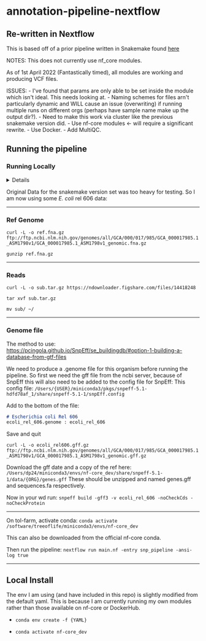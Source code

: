 # annotation-pipeline-nextflow

## Re-written in Nextflow

This is based off of a prior pipeline written in Snakemake found [here](https://github.com/DLBPointon/annotation-pipeline-snakemake)

NOTES:
This does not currently use nf_core modules.

As of 1st April 2022 (Fantastically timed), all modules are working and producing VCF files.

ISSUES:
    - I've found that params are only able to be set inside the module which isn't ideal. This needs looking at.
    - Naming schemes for files arn't particularly dynamic and WILL cause an issue (overwriting) if running multiple runs on different orgs (perhaps have sample name make up the output dir?).
    - Need to make this work via cluster like the previous snakemake version did.
    - Use nf-core modules <- will require a significant rewrite.
    - Use Docker.
    - Add MultiQC.

## Running the pipeline

### Running Locally

<details>

1 - Java
    If running locally make sure your JAVA_HOME env is set correctly. Sanger laptops use OpenJDK so need to use this:

    `export JAVA_HOME=$(/usr/libexec/java_home)`

    In order to use gatk and snpeff.

2 - libgfortran.3.dylib
    This error:
    `dyld: Library not loaded: @rpath/libquadmath.0.dylib`

    In my case this just wasn't installed properly which caused issues with running bcftools.

    To get this running, I had to delete the version here:
    `/Users/{USER}/miniconda3/envs/nf-core_dev/lib/libgfortran.5.dylib`

    Reinstall via brew:
    `brew install gcc`

    Symlink the new to the old:
    `ln /Usr/local/Cellar/gcc/11.2.0_3/lib/gcc/11/libgfortran.5.dylib /Users/{USER}/miniconda3/envs/nf-core_dev/lib/libgfortran.5.dylib`

</details>

Original Data for the snakemake version set was too heavy for testing. So I am now using some *E. coli* rel 606 data:

---

### Ref Genome

`curl -L -o ref.fna.gz ftp://ftp.ncbi.nlm.nih.gov/genomes/all/GCA/000/017/985/GCA_000017985.1_ASM1798v1/GCA_000017985.1_ASM1798v1_genomic.fna.gz`

`gunzip ref.fna.gz`

---

### Reads

`curl -L -o sub.tar.gz https://ndownloader.figshare.com/files/14418248`

`tar xvf sub.tar.gz`

`mv sub/ ~/`

---

### Genome file

The method to use: <https://pcingola.github.io/SnpEff/se_buildingdb/#option-1-building-a-database-from-gtf-files>

We need to produce a .genome file for this organism before running the pipeline.
So first we need the gff file from the ncbi server,  because of SnpEff this will also need to be added to the config file for SnpEff:
This config file:
`/Users/{USER}/miniconda3/pkgs/snpeff-5.1-hdfd78af_1/share/snpeff-5.1-1/snpEff.config`

Add to the bottom of the file:

```markdown
# Escherichia coli Rel 606
ecoli_rel_606.genome : ecoli_rel_606
```

Save and quit

`curl -L -o ecoli_rel606.gff.gz ftp://ftp.ncbi.nlm.nih.gov/genomes/all/GCA/000/017/985/GCA_000017985.1_ASM1798v1/GCA_000017985.1_ASM1798v1_genomic.gff.gz`

Download the gff date and a copy of the ref here:
`/Users/dp24/miniconda3/envs/nf-core_dev/share/snpeff-5.1-1/data/{ORG}/genes.gff`
These should be unzipped and named genes.gff and sequences.fa respectively.

Now in your wd run:
`snpeff build -gff3 -v ecoli_rel_606 -noCheckCds -noCheckProtein`

---

On tol-farm, activate conda:
`conda activate /software/treeoflife/miniconda3/envs/nf-core_dev`

This can also be downloaded from the official nf-core conda.

Then run the pipeline:
`nextflow run main.nf -entry snp_pipeline -ansi-log true`

---

## Local Install

The env I am using (and have included in this repo) is slightly modified from the default yaml.
This is because I am currently running my own modules rather than those available on nf-core or DockerHub.

- `conda env create -f {YAML}`

- `conda activate nf-core_dev`
